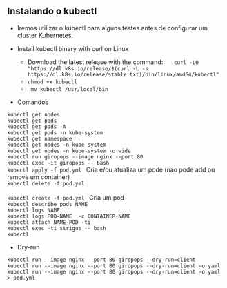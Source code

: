 ## Instalando o kubectl

* Iremos utilizar o kubectl para alguns testes antes de configurar um cluster Kubernetes.

* Install kubectl binary with curl on Linux 
    * Download the latest release with the command:
    ```    curl -LO "https://dl.k8s.io/release/$(curl -L -s https://dl.k8s.io/release/stable.txt)/bin/linux/amd64/kubectl" ```
    *  ``` chmod +x kubectl  ```
    * ```  mv kubectl /usr/local/bin ```


* Comandos 

```kubectl get nodes ``` </br>
```kubectl get pods ``` </br>
```kubectl get pods -A``` </br>
```kubectl get pods -n kube-system``` </br>
```kubectl get namespace ``` </br>
```kubectl get nodes -n kube-system``` </br>
```kubectl get nodes -n kube-system -o wide``` </br>
```kubectl run giropops --image nginx --port 80```</br>
```kubectl exec -it giropops -- bash```</br>
```kubectl apply -f pod.yml ```   Cria e/ou atualiza um pode (nao pode add ou remove um container) </br>
```kubectl delete -f pod.yml ```</br>  
```kubectl create -f pod.yml ```  Cria um pod</br>
```kubectl describe pods NAME```</br>
```kubectl logs NAME```</br>
```kubectl logs POD-NAME  -c CONTAINER-NAME ```</br>
```kubectl attach NAME-POD -ti ```</br>
```kubectl exec -ti strigus -- bash```</br>
```kubectl  ```


* Dry-run

```kubectl run --image nginx --port 80 giropops --dry-run=client``` </br> 
```kubectl run --image nginx --port 80 giropops --dry-run=client -o yaml ``` </br>
```kubectl run --image nginx --port 80 giropops --dry-run=client -o yaml > pod.yml```

